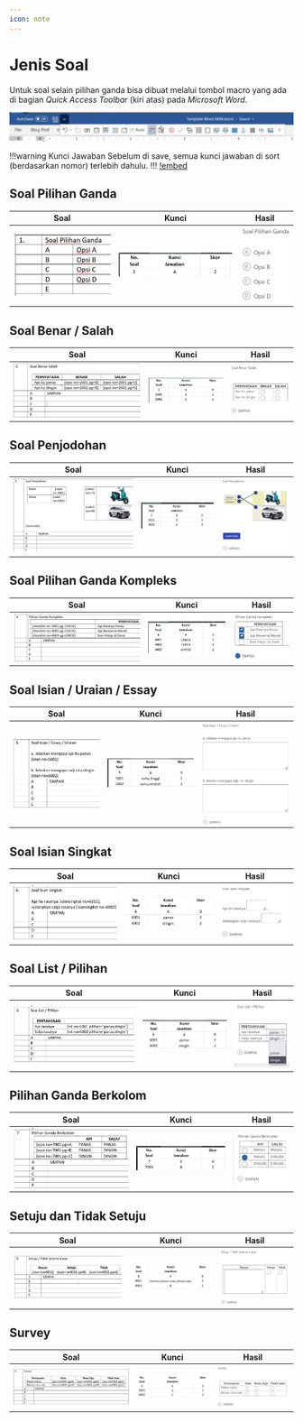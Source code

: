 ```yaml
---
icon: note
---
```


# Jenis Soal

Untuk soal selain pilihan ganda bisa dibuat melalui tombol macro yang ada di bagian *Quick Access Toolbar* (kiri atas) pada *Microsoft Word*. 

[![](../images/quick-access-toolbar.jpg)](../images/quick-access-toolbar.jpg)

!!!warning Kunci Jawaban
Sebelum di save, semua  kunci jawaban di sort (berdasarkan nomor)  terlebih dahulu.
!!!
[!embed](../video/sortir-kunci.mp4)

## Soal Pilihan Ganda

Soal | Kunci | Hasil
-----|-------|------
[![](../images/pilgan.jpg)](../images/pilgan.jpg) | [![](../images/kunci-pilgan.jpg)](../images/kunci-pilgan.jpg) | [![](../images/soal-pilgan.jpg)](../images/soal-pilgan.jpg)

## Soal Benar / Salah

Soal | Kunci | Hasil
-----|-------|------
[![](../images/benar-salah.jpg)](../images/benar-salah.jpg) | [![](../images/kunci-benar-salah.jpg)](../images/kunci-benar-salah.jpg) | [![](../images/soal-benar-salah.jpg)](../images/soal-benar-salah.jpg)

## Soal Penjodohan

Soal | Kunci | Hasil
-----|-------|------
[![](../images/penjodohan.jpg)](../images/penjodohan.jpg) | [![](../images/kunci-penjodohan.jpg)](../images/kunci-penjodohan.jpg) | [![](../images/soal-penjodohan.jpg)](../images/soal-penjodohan.jpg)

## Soal Pilihan Ganda Kompleks

Soal | Kunci | Hasil
-----|-------|------
[![](../images/pilgan-kompleks.jpg)](../images/pilgan-kompleks.jpg) | [![](../images/kunci-pilgan-kompleks.jpg)](../images/kunci-pilgan-kompleks.jpg) | [![](../images/soal-pilgan-kompleks.jpg)](../images/soal-pilgan-kompleks.jpg)

## Soal Isian / Uraian / Essay

Soal | Kunci | Hasil
-----|-------|------
[![](../images/essay.jpg)](../images/essay.jpg) | [![](../images/kunci-essay.jpg)](../images/kunci-essay.jpg) | [![](../images/soal-essay.jpg)](../images/soal-essay.jpg)

## Soal Isian Singkat

Soal | Kunci | Hasil
-----|-------|------
[![](../images/isian-singkat.jpg)](../images/isian-singkat.jpg) | [![](../images/kunci-isian-singkat.jpg)](../images/kunci-isian-singkat.jpg) | [![](../images/soal-isian-singkat.jpg)](../images/soal-isian-singkat.jpg)

## Soal List / Pilihan

Soal | Kunci | Hasil
-----|-------|------
[![](../images/list.jpg)](../images/list.jpg) | [![](../images/kunci-list.jpg)](../images/kunci-list.jpg) | [![](../images/soal-list.jpg)](../images/soal-list.jpg)

## Pilihan Ganda Berkolom

Soal | Kunci | Hasil
-----|-------|------
[![](../images/pilgan-kolom.jpg)](../images/pilgan-kolom.jpg) | [![](../images/kunci-pilgan-kolom.jpg)](../images/kunci-pilgan-kolom.jpg) | [![](../images/soal-pilgan-berkolom.jpg)](../images/soal-pilgan-berkolom.jpg)

## Setuju dan Tidak Setuju

Soal | Kunci | Hasil
-----|-------|------
[![](../images/setuju-tidak.jpg)](../images/setuju-tidak.jpg) | [![](../images/kunci-setuju-tidak.jpg)](../images/kunci-setuju-tidak.jpg) | [![](../images/soal-setuju-tidak-alasan.jpg)](../images/soal-setuju-tidak-alasan.jpg)

## Survey

Soal | Kunci | Hasil
-----|-------|------
[![](../images/survey.jpg)](../images/survey.jpg) | [![](../images/kunci-survey.jpg)](../images/kunci-survey.jpg) | [![](../images/soal-survey.jpg)](../images/soal-survey.jpg)

